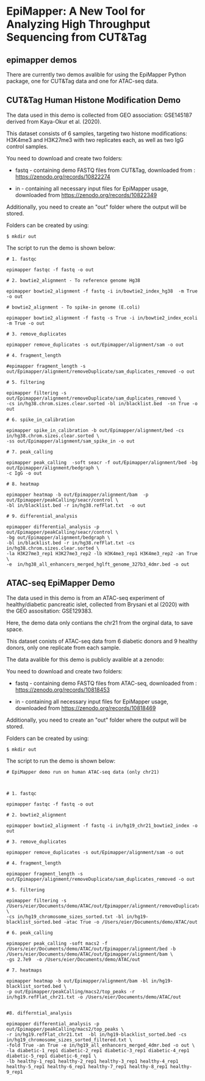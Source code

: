 # EpiMapper: A New Tool for Analyzing High Throughput Sequencing from CUT&Tag
## epimapper demos



There are currently two demos avalible for using the EpiMapper Python package, one for CUT&Tag data and one for ATAC-seq data.


## CUT&Tag Human Histone Modification Demo

The data used in this demo is collected from GEO association:  GSE145187 derived from Kaya-Okur et al. (2020).

This dataset consists of 6 samples, targeting two histone modifications: H3K4me3 and H3K27me3 with two replicates each, as well as two IgG control samples. 


You need to download and create two folders:

- fastq - containing demo FASTQ files from CUT&Tag, downloaded from : https://zenodo.org/records/10822274

- in - containing all necessary input files for EpiMapper usage, downloaded from https://zenodo.org/records/10822349 


Additionally, you need to create an "out" folder where the output will be stored. 


Folders can be created by using: 
```
$ mkdir out
```


The script to run the demo is shown below:

```
# 1. fastqc

epimapper fastqc -f fastq -o out

# 2. bowtie2_alignment - To reference genome Hg38

epimapper bowtie2_alignment -f fastq -i in/bowtie2_index_hg38  -m True -o out

# bowtie2_alignment - To spike-in genome (E.coli)

epimapper bowtie2_alignment -f fastq -s True -i in/bowtie2_index_ecoli -m True -o out

# 3. remove_duplicates

epimapper remove_duplicates -s out/Epimapper/alignment/sam -o out

# 4. fragment_length

#epimapper fragment_length -s out/Epimapper/alignment/removeDuplicate/sam_duplicates_removed -o out

# 5. filtering

epimapper filtering -s out/Epimapper/alignment/removeDuplicate/sam_duplicates_removed \
-cs in/hg38.chrom.sizes.clear.sorted -bl in/blacklist.bed  -sn True -o out 

# 6. spike_in_calibration

epimapper spike_in_calibration -b out/Epimapper/alignment/bed -cs in/hg38.chrom.sizes.clear.sorted \
-ss out/Epimapper/alignment/sam_spike_in -o out

# 7. peak_calling

epimapper peak_calling  -soft seacr -f out/Epimapper/alignment/bed -bg out/Epimapper/alignment/bedgraph \
-c IgG -o out

# 8. heatmap

epimapper heatmap -b out/Epimapper/alignment/bam  -p out/Epimapper/peakCalling/seacr/control \
-bl in/blacklist.bed -r in/hg38.refFlat.txt  -o out

# 9. differential_analysis

epimapper differential_analysis -p out/Epimapper/peakCalling/seacr/control \
-bg out/Epimapper/alignment/bedgraph \
-bl in/blacklist.bed -r in/hg38.refFlat.txt -cs in/hg38.chrom.sizes.clear.sorted \
-la H3K27me3_rep1 H3K27me3_rep2 -lb H3K4me3_rep1 H3K4me3_rep2 -an True \
-e  in/hg38_all_enhancers_merged_hglft_genome_327b3_4dmr.bed -o out

``` 




## ATAC-seq EpiMapper Demo

The data used in this demo is from an ATAC-seq experiment of healthy/diabetic pancreatic islet, collected from Brysani et al (2020) with the GEO assositation: GSE129383.  

Here, the demo data only contians the chr21 from the orginal data, to save space. 

This dataset conists of ATAC-seq data from 6 diabetic donors and 9 healthy donors, only one replicate from each sample.

The data avalible for this demo is publicly avalible at a zenodo:

You need to download and create two folders:

- fastq - containing demo FASTQ files from ATAC-seq, downloaded from : https://zenodo.org/records/10818453 

- in - containing all necessary input files for EpiMapper usage, downloaded from https://zenodo.org/records/10818469


Additionally, you need to create an "out" folder where the output will be stored. 


Folders can be created by using: 
```
$ mkdir out
```


The script to run the demo is shown below:

``` 
# EpiMapper demo run on human ATAC-seq data (only chr21)



# 1. fastqc

epimapper fastqc -f fastq -o out

# 2. bowtie2_alignment 

epimapper bowtie2_alignment -f fastq -i in/hg19_chr21_bowtie2_index -o out

# 3. remove_duplicates

epimapper remove_duplicates -s out/Epimapper/alignment/sam -o out

# 4. fragment_length

epimapper fragment_length -s out/Epimapper/alignment/removeDuplicate/sam_duplicates_removed -o out

# 5. filtering

epimapper filtering -s /Users/eier/Documents/demo/ATAC/out/Epimapper/alignment/removeDuplicate/sam_duplicates_removed \
-cs in/hg19_chromosome_sizes_sorted.txt -bl in/hg19-blacklist_sorted.bed -atac True -o /Users/eier/Documents/demo/ATAC/out

# 6. peak_calling 

epimapper peak_calling -soft macs2 -f /Users/eier/Documents/demo/ATAC/out/Epimapper/alignment/bed -b /Users/eier/Documents/demo/ATAC/out/Epimapper/alignment/bam \
-gs 2.7e9  -o /Users/eier/Documents/demo/ATAC/out

# 7. heatmaps

epimapper heatmap -b out/Epimapper/alignment/bam -bl in/hg19-blacklist_sorted.bed \
-p out/Epimapper/peakCalling/macs2/top_peaks -r in/hg19.refFlat_chr21.txt -o /Users/eier/Documents/demo/ATAC/out


#8. differntial_analysis 

epimapper differential_analysis -p out/Epimapper/peakCalling/macs2/top_peaks \
-r in/hg19.refFlat_chr21.txt  -bl in/hg19-blacklist_sorted.bed -cs in/hg19_chromosome_sizes_sorted_filtered.txt \
-fold True -an True -e in/hg19_all_enhancers_merged_4dmr.bed -o out \
-la diabetic-1_rep1 diabetic-2_rep1 diabetic-3_rep1 diabetic-4_rep1 diabetic-5_rep1 diabetic-6_rep1 \
-lb healthy-1_rep1 healthy-2_rep1 healthy-3_rep1 healthy-4_rep1 healthy-5_rep1 healthy-6_rep1 healthy-7_rep1 healthy-8_rep1 healthy-9_rep1


``` 
